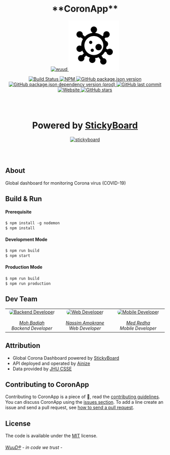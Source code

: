 <h1 align="center">**CoronApp**</h1>

<p align="center">
	<a href="https://wuud.net">
		<img width="160" height="169" src="https://github.com/TeamWuuD/WuuD-Website/blob/master/favicon.ico?raw=true" alt="wuud">
		<img width="160" height="160" src="https://github.com/MedRedha/CoronApp/blob/master/src/static/image/favicon.png?raw=true" alt="wuud">
	</a>
</p>
<p align="center">
	<a href="https://travis-ci.org/carloscuesta/gitmoji">
		<img src="https://img.shields.io/travis/carloscuesta/gitmoji/master?style=flat-square"
			 alt="Build Status">
	</a>
	<a href="https://gitmoji.carloscuesta.me">
		<img alt="NPM" src="https://img.shields.io/npm/l/react?color=black">
		<img alt="GitHub package.json version" src="https://img.shields.io/github/package-json/v/MedRedha/CoronApp?color=red&label=Version">
		<img alt="GitHub package.json dependency version (prod)" src="https://img.shields.io/github/package-json/dependency-version/MedRedha/CoronApp/react">
		<img alt="GitHub last commit" src="https://img.shields.io/github/last-commit/TeamWuuD/WuuD-Website?color=purple">
		<img alt="Website" src="https://img.shields.io/website?down_color=red&down_message=maintenance&style=flat-square&up_message=online&url=https%3A%2F%2Fwuud.net"> <img alt="GitHub stars" src="https://img.shields.io/github/stars/TeamWuuD/WuuD-Website?style=social">
	</a>
</p>

<br>
<br>

### <h1 align="center"> Powered by [StickyBoard](https://github.com/soaple/stickyboard/)</h1>

<p align="center" style="justify-content: space-between">
	<a href="https://gitmoji.carloscuesta.me">
        <img width="130" height="150" src="https://github.com/soaple/stickyboard/blob/master/src/static/image/StickyBoard_logo.png?raw=true" alt="stickyboard">
    </a>
</p>
<br>
<br>

## About

Global dashboard for monitoring Corona virus (COVID-19)

## Build & Run

#### Prerequisite

```bsh
$ npm install -g nodemon
$ npm install
```

#### Development Mode

```bsh
$ npm run build
$ npm start
```

#### Production Mode

```bsh
$ npm run build
$ npm run production
```

## Dev Team

  <table align="center">
    <tbody>
      <tr>
        <td align="center" valign="top" width="11%">
          <a href="https://github.com/badjio">
            <img
              alt="Backend Developer"
              src="https://avatars2.githubusercontent.com/u/15873766?s=400&v=4"
              style="border-radius: 50px"
              width="100"
              height="100"
            />
            <br />
            <br />
            <i>Moh Badjah</i>
            <br />
          </a>
          <i>Backend Developer</i>
        </td>
        <td align="center" valign="top" width="11%">
          <a href="https://github.com/na6im">
            <img
              alt="Web Developer"
              src="https://avatars1.githubusercontent.com/u/38627023?s=400&v=4"
              style="border-radius: 50px"
              width="100"
              height="100"
            />
            <br />
            <br />
            <i>Nassim Amokrane</i>
            <br />
          </a>
          <i>Web Developer</i>
        </td>
        <td align="center" valign="top" width="11%">
          <a href="https://github.com/MedRedha">
            <img
              alt="Mobile Developer"
              src="https://github.com/medredha.png?s=75"
              style="border-radius: 50px"
              width="100"
              height="100"
            />
            <br />
            <br />
            <i>Med Redha</i>
            <br />
          </a>
          <i>Mobile Developer</i>
        </td>
      </tr>
    </tbody>
  </table>


## Attribution

-   Global Corona Dashboard powered by [StickyBoard](https://github.com/soaple/stickyboard/)
-   API deployed and operated by [Ainize](https://ainize.ai/laeyoung/wuhan-coronavirus-api)
-   Data provided by [JHU CSSE](https://github.com/CSSEGISandData/COVID-19)

## Contributing to CoronApp

Contributing to CoronApp is a piece of :cake:, read the [contributing guidelines](https://github.com/MedRedha/CoronApp/blob/master/.github/CONTRIBUTING.md). You can discuss CoronApp using the [issues section](https://github.com/MedRedha/CoronApp/issues/new). To add a line create an issue and send a pull request, see [how to send a pull request](https://github.com/MedRedha/CoronApp/blob/master/.github/CONTRIBUTING.md).

## License

The code is available under the [MIT](https://github.com/MedRedha/CoronApp/blob/master/LICENSE) license.

###### [WuuD®](http://wuud.net/) - in code we trust -
